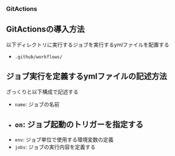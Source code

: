 ### GitActions

## GitActionsの導入方法
以下ディレクトリに実行するジョブを実行するymlファイルを配置する
- `.github/workflows/`

## ジョブ実行を定義するymlファイルの記述方法
ざっくりと以下構成で記述する

- `name`: ジョブの名前
- `on`: ジョブ起動のトリガーを指定する
    - 
- `env`: ジョブ単位で使用する環境変数の定義
- `jobs`: ジョブの実行内容を定義する

